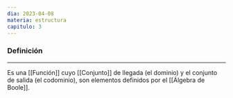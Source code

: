 ```yaml
---
dia: 2023-04-08
materia: estructura
capitulo: 3
---
```

### Definición
---
Es una [[Función]] cuyo [[Conjunto]] de llegada (el dominio) y el conjunto de salida (el codominio), son elementos definidos por el [[Álgebra de Boole]].